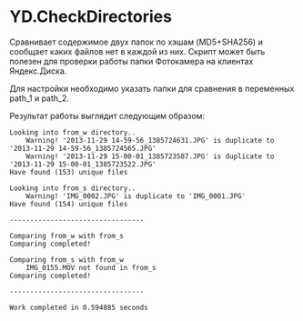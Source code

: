 YD.CheckDirectories
===================

Сравнивает содержимое двух папок по хэшам (MD5+SHA256) и сообщает каких файлов нет в каждой из них. 
Скрипт может быть полезен для проверки работы папки Фотокамера на клиентах Яндекс.Диска. 

Для настройки необходимо указать папки для сравнения в переменных path_1 и path_2.

Результат работы выглядит следующим образом:

```
Looking into from_w directory..
	Warning! '2013-11-29 14-59-56_1385724631.JPG' is duplicate to '2013-11-29 14-59-56_1385724565.JPG'
	Warning! '2013-11-29 15-00-01_1385723587.JPG' is duplicate to '2013-11-29 15-00-01_1385723522.JPG'
Have found (153) unique files

Looking into from_s directory..
	Warning! 'IMG_0002.JPG' is duplicate to 'IMG_0001.JPG'
Have found (154) unique files

---------------------------------

Comparing from_w with from_s
Comparing completed!

Comparing from_s with from_w
	IMG_0155.MOV not found in from_s
Comparing completed!

---------------------------------

Work completed in 0.594885 seconds

```